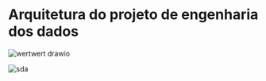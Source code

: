 # Arquitetura do projeto de engenharia dos dados
![wertwert drawio](https://user-images.githubusercontent.com/79180544/197925621-e95e3351-1a8d-4ea3-a587-2bd4089e8046.png)

![sda](https://user-images.githubusercontent.com/79180544/197928008-9071d2fd-287d-4415-8199-8fe6be61e668.jpg)
